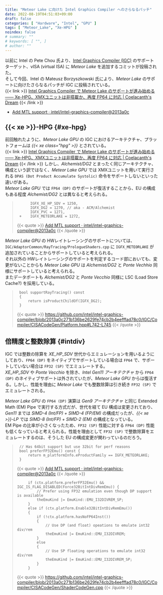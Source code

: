 ```yaml
---
title: "Meteor Lake に向けた Intel Graphics Compiler へのさらなるパッチ"
date: 2022-08-19T04:51:03+09:00
draft: false
categories: [ "Hardware", "Intel", "GPU" ]
tags: [ "Meteor_Lake", "Xe-HPG" ]
noindex: false
# summary: ""
# keywords: [ "", ]
# author: ""
---
```


以前に Intel の Pete Chou 氏より、[Intel Graphics Compiler (IGC)](https://github.com/intel/intel-graphics-compiler) のサポートターゲット、vISA (virtual ISA) に *Meteor Lake* を追加するコミットが投稿された。  
そして今回、Intel の Mateusz Borzyszkowski 氏により、*Meteor Lake* のサポートに向けたさらなるパッチが IGC に投稿されている。  
{{< link >}} [Intel Graphics Compiler で Meteor Lake のサポートが進み始める ―― Xe-HPG、XMXユニットは非搭載か、再度 FP64 に対応 | Coelacanth's Dream](/posts/2022/07/06/igc-mtl/) {{< /link >}}

 * [Add MTL support · intel/intel-graphics-compiler@2013a0c](https://github.com/intel/intel-graphics-compiler/commit/2013a0c271b136be2629fe74cb2b4eefffad78c0)

## {{< xe >}}-HPG {#xe-hpg}
前回触れたように、*Meteor Lake GPU* の IGC におけるアーキテクチャ、プラットフォームは *{{< xe class="hpg" >}}* とされている。  
{{< link >}} [Intel Graphics Compiler で Meteor Lake のサポートが進み始める ―― Xe-HPG、XMXユニットは非搭載か、再度 FP64 に対応 | Coelacanth's Dream](/posts/2022/07/06/igc-mtl/) {{< /link >}}
しかし、*Alchemist/DG2* とまったく同じアーキテクチャ、構成という訳ではなく、*Meteor Lake GPU* では XMXユニットを用いて実行される `DPAS (Dot Product Accumulate Systolic)` 命令をサポートしないといった違いがある。  
*Meteor Lake GPU* では `FP64 (DP)` のサポートが復活することから、EU の構成もある程度 *Alchemist/DG2* とは異なると考えられる。  

 > 		     IGFX_XE_HP_SDV = 1250,
 > 		     IGFX_DG2 = 1270, // aka - ACM/Alchemist
 > 		     IGFX_PVC = 1271,
 > 		+    IGFX_METEORLAKE = 1272,
 >
 > {{< quote >}} [Add MTL support · intel/intel-graphics-compiler@2013a0c](https://github.com/intel/intel-graphics-compiler/commit/2013a0c271b136be2629fe74cb2b4eefffad78c0) {{< /quote >}}

*Meteor Lake GPU* の HWレイトレーシングのサポートについては、`IGC/AdaptorCommon/RayTracing/PrologueShaders.cpp` に `IGFX_METEORLAKE` が追加されていることからサポートしていると考えられる。  
それ以外の HWレイトレーシングのサポートを判定するコード部においても、変更がないことからも *Meteor Lake GPU* は *Alchemist/DG2* と *Ponte Vechhio* 同様にサポートしていると考えられる。  
またデータポートも *Alchemist/DG2* と *Ponte Vecchio* 同様に LSC (Load Store Cache?) を採用している。  

 > 		bool supportRayTracing() const
 > 		{
 > 		    return isProductChildOf(IGFX_DG2);
 > 		}
 >
 > {{< quote >}} <https://github.com/intel/intel-graphics-compiler/blob/2013a0c271b136be2629fe74cb2b4eefffad78c0/IGC/Compiler/CISACodeGen/Platform.hpp#L742-L745> {{< /quote >}}

[^mtl-rt]: <https://github.com/intel/intel-graphics-compiler/blob/2013a0c271b136be2629fe74cb2b4eefffad78c0/IGC/AdaptorCommon/RayTracing/PrologueShaders.cpp>

## 倍精度と整数除算 {#intdiv}
IGC では整数の除算を *XE_HP_SDV* 世代からエミュレーションを用いるようにしており、`FP64 (DP)` をネイティブでサポートしている場合は `FP64` で、サポートしていない場合は `FP32 (SP)` でエミュレートする。  
*XE_HP_SDV* や *Ponte Vecchio* を除き、*Intel Gen11 アーキテクチャ* から `FP64 (DP)` のネイティブサポートは外されていたが、*Meteor Lake GPU* からは復活する。しかし、性能を理由に *Meteor Lake* でも整数除算は引き続き `FP32 (SP)` でエミュレートされる。  

*Meteor Lake GPU* の `FP64 (DP)` 演算は *Gen9 アーキテクチャ* と同じ Extended Math (EM) Pipe で実行する方式だが、世代を経て EU 構成は変更されており、*Gen11* までは *SIMD-4 (Int/FP) + SIMD-4 (FP/EM)* の構成だったが、*{{< xe >}}-LP* では *SIMD-8 (Int/FP) + SIMD-2 (EM)* の構成となっている。  
EM Pipe の比率が小さくなったため、`FP32 (SP)` 性能に対する `FP64 (DP)` 性能も低くなっていると考えられる。性能を理由として `FP32 (SP)` で整数除算をエミュレートするのは、そうした EU の構成変更が関わっているのだろう。  

 > 		// Has 64bit support but use 32bit for perf reasons
 > 		bool preferFP32Emu() const {
 > 		    return m_platformInfo.eProductFamily == IGFX_METEORLAKE;
 > 		}
 >
 > {{< quote >}} [Add MTL support · intel/intel-graphics-compiler@2013a0c](https://github.com/intel/intel-graphics-compiler/commit/2013a0c271b136be2629fe74cb2b4eefffad78c0) {{< /quote >}}
 >
 > 		    if (ctx.platform.preferFP32Emu() && IGC_IS_FLAG_DISABLED(Force32BitIntDivRemEmu)) {
 > 		        // Prefer using FP32 emulation even though DP support is available
 > 		        theEmuKind |= EmuKind::EMU_I32DIVREM_SP;
 > 		    }
 > 		    else if (ctx.platform.Enable32BitIntDivRemEmu())
 > 		    {
 > 		        if (!ctx.platform.hasNoFP64Inst())
 > 		        {
 > 		            // Use DP (and float) opeations to emulate int32 div/rem
 > 		            theEmuKind |= EmuKind::EMU_I32DIVREM;
 > 		        }
 > 		        else
 > 		        {
 > 		            // Use SP floating operations to emulate int32 div/rem
 > 		            theEmuKind |= EmuKind::EMU_I32DIVREM_SP;
 > 		        }
 > 		    }
 >
 > {{< quote >}} <https://github.com/intel/intel-graphics-compiler/blob/2013a0c271b136be2629fe74cb2b4eefffad78c0/IGC/Compiler/CISACodeGen/ShaderCodeGen.cpp> {{< /quote >}}

